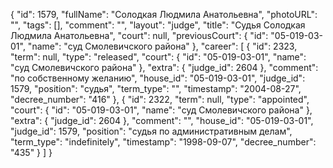 {
    "id": 1579,
    "fullName": "Солодкая Людмила Анатольевна",
    "photoURL": "",
    "tags": [],
    "comment": "",
    "layout": "judge",
    "title": "Судья Солодкая Людмила Анатольевна",
    "court": null,
    "previousCourt": {
        "id": "05-019-03-01",
        "name": "суд Смолевичского района"
    },
    "career": [
        {
            "id": 2323,
            "term": null,
            "type": "released",
            "court": {
                "id": "05-019-03-01",
                "name": "суд Смолевичского района"
            },
            "extra": {
                "judge_id": 2604
            },
            "comment": "по собственному желанию",
            "house_id": "05-019-03-01",
            "judge_id": 1579,
            "position": "судья",
            "term_type": "",
            "timestamp": "2004-08-27",
            "decree_number": "416"
        },
        {
            "id": 2322,
            "term": null,
            "type": "appointed",
            "court": {
                "id": "05-019-03-01",
                "name": "суд Смолевичского района"
            },
            "extra": {
                "judge_id": 2604
            },
            "comment": "",
            "house_id": "05-019-03-01",
            "judge_id": 1579,
            "position": "судья по административным делам",
            "term_type": "indefinitely",
            "timestamp": "1998-09-07",
            "decree_number": "435"
        }
    ]
}